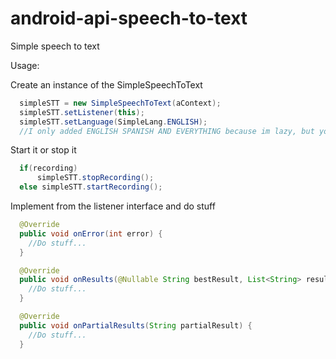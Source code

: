 # android-api-speech-to-text
Simple speech to text


Usage:

Create an instance of the SimpleSpeechToText
```Java
  simpleSTT = new SimpleSpeechToText(aContext);
  simpleSTT.setListener(this);
  simpleSTT.setLanguage(SimpleLang.ENGLISH);
  //I only added ENGLISH SPANISH AND EVERYTHING because im lazy, but you can add everyone if you want :)
```

Start it or stop it
```Java
  if(recording)
      simpleSTT.stopRecording();
  else simpleSTT.startRecording();
```

Implement from the listener interface and do stuff
```Java
  @Override
  public void onError(int error) {
    //Do stuff...
  }

  @Override
  public void onResults(@Nullable String bestResult, List<String> results) {
    //Do stuff...
  }

  @Override
  public void onPartialResults(String partialResult) {
    //Do stuff...
  }
```
